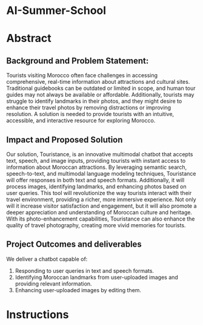 # AI-Summer-School

# Abstract

## Background and Problem Statement:
Tourists visiting Morocco often face challenges in accessing comprehensive, real-time information about attractions and cultural sites. Traditional guidebooks can be outdated or limited in scope, and human tour guides may not always be available or affordable. Additionally, tourists may struggle to identify landmarks in their photos, and they might desire to enhance their travel photos by removing distractions or improving resolution. A solution is needed to provide tourists with an intuitive, accessible, and interactive resource for exploring Morocco.

## Impact and Proposed Solution
Our solution, Touristance, is an innovative multimodal chatbot that accepts text, speech, and image inputs, providing tourists with instant access to information about Moroccan attractions. By leveraging semantic search, speech-to-text, and multimodal language modeling techniques, Touristance will offer responses in both text and speech formats. Additionally, it will process images, identifying landmarks, and enhancing photos based on user queries.
This tool will revolutionize the way tourists interact with their travel environment, providing a richer, more immersive experience. Not only will it increase visitor satisfaction and engagement, but it will also promote a deeper appreciation and understanding of Moroccan culture and heritage. With its photo-enhancement capabilities, Touristance can also enhance the quality of travel photography, creating more vivid memories for tourists.

## Project Outcomes and deliverables
We deliver a chatbot capable of:
1. Responding to user queries in text and speech formats.
2. Identifying Moroccan landmarks from user-uploaded images and providing relevant information.
3. Enhancing user-uploaded images by editing them.
   
# Instructions
